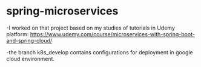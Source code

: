# spring-microservices

-I worked on that project based on my studies of tutorials in Udemy platform: https://www.udemy.com/course/microservices-with-spring-boot-and-spring-cloud/

-the branch k8s_develop contains configurations for deployment in google cloud environment.
